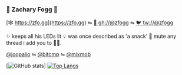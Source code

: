 ### 👾 Zachary Fogg 🐨

[🕸 https://zfo.gg](https://zfo.gg) ⇋ [🐙 gh://@zfogg](https://zfo.gg) ⇋ [🐦 tw://@zfogg](https://twitter.com/zfogg)

✨ keeps all his LEDs lit 💡 was once described as 'a snack' 🍔 mute any thread i add you to 👌🏾.

[@joopalio](https://github.com/joopal) ⇋ [@bitcmp](https://github.com/bitcamp) ⇋ [@mixmob](https://github.com/mixmob)

[![GitHub stats](https://github-readme-stats.vercel.app/api?username=zfogg&count_private=true&show_icons=true&theme=tokyonight&line_height=40)]
[![Top Langs](https://github-readme-stats.vercel.app/api/top-langs/?username=zfogg&count_private=false&show_icons=true&theme=tokyonight&line_height=50)](https://github.com/anuraghazra/github-readme-stats)
